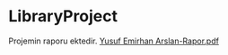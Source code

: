 # LibraryProject
Projemin raporu ektedir.
[Yusuf Emirhan Arslan-Rapor.pdf](https://github.com/yusufemirhanarslan/LibraryProject/files/10402069/Yusuf.Emirhan.Arslan-Rapor.pdf)
